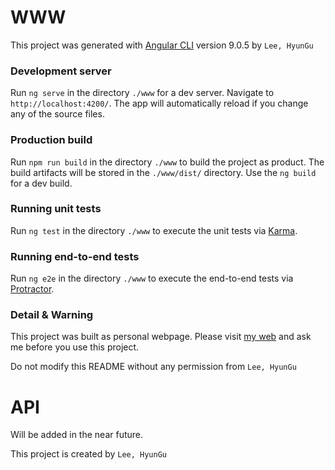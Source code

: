 # WWW

This project was generated with [Angular CLI](https://github.com/angular/angular-cli) version 9.0.5 by `Lee, HyunGu`

### Development server

Run `ng serve` in the directory `./www` for a dev server. Navigate to `http://localhost:4200/`. The app will automatically reload if you change any of the source files.

### Production build

Run `npm run build` in the directory `./www` to build the project as product. The build artifacts will be stored in the `./www/dist/` directory. Use the `ng build` for a dev build.

### Running unit tests

Run `ng test` in the directory `./www` to execute the unit tests via [Karma](https://karma-runner.github.io).

### Running end-to-end tests

Run `ng e2e` in the directory `./www` to execute the end-to-end tests via [Protractor](http://www.protractortest.org/).

### Detail & Warning

This project was built as personal webpage.
Please visit [my web](http://www.nothing-yet.com) and ask me before you use this project.

Do not modify this README without any permission from `Lee, HyunGu`

# API

Will be added in the near future.

This project is created by `Lee, HyunGu`

